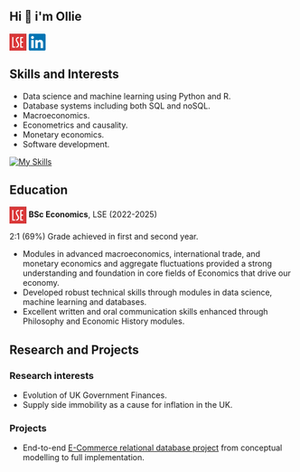 ## Hi 👋 i'm Ollie

<a href="https://www.lse.ac.uk"><img src="LSE_Logo.png" width="30" height="30" style="vertical-align:middle;margin:0px 0px"></a> <a href="https://www.linkedin.com/in/oliver-gregory-198028252"><img src="LinkedIn_Logo.png" width="30" height="30" style="vertical-align:middle;margin:0px 0px"></a>

## Skills and Interests

- Data science and machine learning using Python and R.
- Database systems including both SQL and noSQL.
- Macroeconomics.
- Econometrics and causality.
- Monetary economics.
- Software development.

[![My Skills](https://skillicons.dev/icons?i=bash,py,r,postgres,sklearn,c,html,css,js,mongodb,figma,firebase,gcp,latex,md,heroku)](https://skillicons.dev)

## Education

<a href="https://www.lse.ac.uk"><img src="LSE_Logo.png" width="30" height="30" style="vertical-align:middle;margin:0px 0px"></a> **BSc Economics**, LSE (2022-2025)

2:1 (69%) Grade achieved in first and second year.

- Modules in advanced macroeconomics, international trade, and monetary economics and aggregate fluctuations provided a strong understanding and foundation in core fields of Economics that drive our economy.
- Developed robust technical skills through modules in data science, machine learning and databases.
- Excellent written and oral communication skills enhanced through Philosophy and Economic History modules.

## Research and Projects

### Research interests

- Evolution of UK Government Finances.
- Supply side immobility as a cause for inflation in the UK.

### Projects

- End-to-end [E-Commerce relational database project](https://github.com/ollie-gregory/E-Commerce_Database) from conceptual modelling to full implementation.
